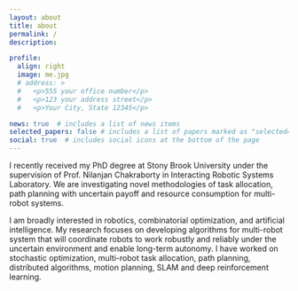 ```yaml
---
layout: about
title: about
permalink: /
description: 

profile:
  align: right
  image: me.jpg 
  # address: >
  #   <p>555 your office number</p>
  #   <p>123 your address street</p>
  #   <p>Your City, State 12345</p>

news: true  # includes a list of news items
selected_papers: false # includes a list of papers marked as "selected={true}"
social: true  # includes social icons at the bottom of the page
---
```


I recently received my PhD degree at Stony Brook University under the supervision of Prof. Nilanjan Chakraborty in Interacting Robotic Systems Laboratory. We are investigating novel methodologies of task allocation, path planning with uncertain payoff and resource consumption for multi-robot systems.

I am broadly interested in robotics, combinatorial optimization, and artificial intelligence. My research focuses on developing algorithms for multi-robot system that will coordinate robots to work robustly and reliably under the uncertain environment and enable long-term autonomy. I have worked on stochastic optimization, multi-robot task allocation, path planning, distributed algorithms, motion planning, SLAM and deep reinforcement learning.

<!-- Write your biography here. Tell the world about yourself. Link to your favorite [subreddit](http://reddit.com){:target="\_blank"}. You can put a picture in, too. The code is already in, just name your picture `prof_pic.jpg` and put it in the `img/` folder.

Put your address / P.O. box / other info right below your picture. You can also disable any these elements by editing `profile` property of the YAML header of your `_pages/about.md`. Edit `_bibliography/papers.bib` and Jekyll will render your [publications page](/al-folio/publications/) automatically.

Link to your social media connections, too. This theme is set up to use [Font Awesome icons](http://fortawesome.github.io/Font-Awesome/){:target="\_blank"} and [Academicons](https://jpswalsh.github.io/academicons/){:target="\_blank"}, like the ones below. Add your Facebook, Twitter, LinkedIn, Google Scholar, or just disable all of them. -->
